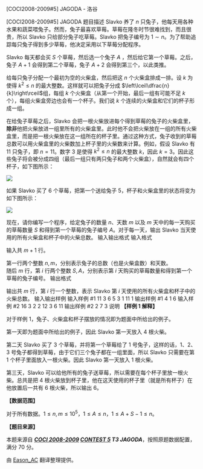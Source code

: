 



[COCI2008-2009#5] JAGODA - 洛谷














[COCI2008-2009#5] JAGODA
题目描述
Slavko 养了 $n$ 只兔子，他每天用各种水果和蔬菜喂兔子。然而，兔子最喜欢草莓。草莓在隆冬时节很难找到，而且很贵，所以 Slavko 只给部分兔子吃草莓。Slavko 把兔子编号为 $1\sim n$。为了帮助追踪每只兔子得到多少草莓，他决定采用以下草莓分配程序。

Slavko 每天都会买 $S$ 个草莓，然后选一个兔子 $A$ ，然后给它第一个草莓。之后，兔子 $A+1$ 会得到第二个草莓，兔子 $A+2$ 会得到第三个，以此类推。

给每只兔子分配一个最初为空的火柴盒，然后把这 $n$ 个火柴盒排成一排。设 $k$ 为使得 $k^2\leqslant n$ 的最大整数。这样就可以把兔子分成 $\left\lceil\dfrac{n}{k}\right\rceil$组，每组 $k$ 个火柴盒（从第一个开始，最后一组有可能不足 $k$ 个），每组火柴盒旁边也会有一个杯子。我们说 $k$ 个连续的火柴盒和它们的杯子形成一组。

在给兔子草莓之后，Slavko 会把一根火柴放进每个得到草莓的兔子的火柴盒里，**除非**他把火柴放进一组里所有的火柴盒里。此时他不会把火柴放在一组的所有火柴盒里，而是把一根火柴放在这一组所在的杯子里。通过这种方式，兔子收到的草莓总数可以用火柴盒里的火柴数加上杯子里的火柴数来计算。例如，假设 Slavko 有 $11$ 只兔子，即 $n=11$。数字 $3$ 是使得 $k^2\leqslant n$ 的最大整数 $k$，因此 $k=3$。因此这些兔子将会被分成四组（最后一组只有两只兔子和两个火柴盒），自然就会有四个杯子，如下图所示：

![](https://cdn.luogu.com.cn/upload/image_hosting/taccw9un.png)

如果 Slavko 买了 $6$ 个草莓，把第一个送给兔子 $5$，杯子和火柴盒里的状态将变为如下图所示：

![](https://cdn.luogu.com.cn/upload/image_hosting/2tfy24vf.png)

现在，请你编写一个程序，给定兔子的数量 $n$、天数 $m$ 以及 $m$ 天中的每一天购买的草莓数量 $S$ 和得到第一个草莓的兔子编号 $A$。对于每一天，输出 Slavko 当天使用的所有火柴盒和杯子中的火柴总数。
输入输出格式
输入格式

输入共 $m+1$ 行。

第一行两个整数 $n,m$，分别表示兔子的总数（也是火柴盒数）和天数。  
随后 $m$ 行，第 $i$ 行两个整数 $S,A$，分别表示第 $i$ 天购买的草莓数量和得到第一个草莓的兔子编号。
输出格式

输出共 $m$ 行，第 $i$ 行一个整数，表示 Slavko 第 $i$ 天使用的所有火柴盒和杯子中的火柴总数。
输入输出样例
输入样例 #1
11 3
6 5
3 1
11 1
输出样例 #1
4
1
6
输入样例 #2
16 3
2 2
12 3
6 11
输出样例 #2
2
7
3
说明
**【样例 1 解释】**

对于样例 $1$，兔子、火柴盒和杯子摆放的情况即为题面中所给出的例子。

第一天即为题面中所给出的例子，因此 Slavko 第一天放入 $4$ 根火柴。

第二天 Slavko 买了 $3$ 个草莓，并将第一个草莓给了 $1$ 号兔子，这样的话，$1$、$2$、$3$ 号兔子都得到草莓，由于它们三个兔子都在一组里面，所以 Slavko 只需要在第 $1$ 个杯子里面放入一根火柴。因此 Slavko 第一天放入 $1$ 根火柴。

第三天，Slavko 可以给他所有的兔子送草莓，所以需要在每个杯子里放一根火柴。总共是把 $4$ 根火柴放到杯子里，他在这天使用的杯子里（就是所有杯子）在他放置后一共有 $6$ 根火柴，所以输出 $6$。

**【数据范围】**

对于所有数据。$1\leqslant n,m\leqslant 10^5$，$1\leqslant A\leqslant n$，$1\leqslant A+S-1\leqslant n$。

**【题目来源】**

本题来源自 **_[COCI 2008-2009](https://hsin.hr/coci/archive/2008_2009/) [CONTEST 5](https://hsin.hr/coci/archive/2008_2009/contest5_tasks.pdf) T3 JAGODA_**，按照原题数据配置，满分 $70$ 分。

由 [Eason_AC](https://www.luogu.com.cn/user/112917) 翻译整理提供。






